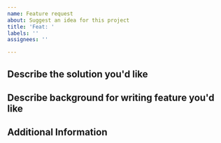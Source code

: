 ```yaml
---
name: Feature request
about: Suggest an idea for this project
title: 'Feat: '
labels: ''
assignees: ''

---
```


**Describe the solution you'd like**
- 

**Describe background for writing feature you'd like**
- 

**Additional Information**
-
